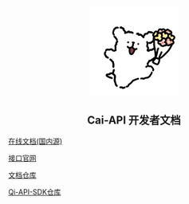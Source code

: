 <p align="center">
<a href="https://api-docs.caiths.com/" target="_blank" rel="noopener noreferrer"><img width="180" 
src="docs/.vuepress/public/img/gif/logo.gif" alt="logo"></a>
</p>


<h2 align="center">Cai-API 开发者文档</h2>

[在线文档(国内源)](https://api-docs.caiths.com/)

[接口官网](https://api.caiths.com/)

[文档仓库](https://github.com/poboll/cai-api-doc)

[Qi-API-SDK仓库](https://github.com/poboll/cai-api-sdk)
